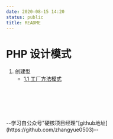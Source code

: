 ```yaml
---
date: 2020-08-15 14:20
status: public
title: README
---
```


# PHP 设计模式
1. 创建型
    - [1.1 工厂方法模式](PHP-工厂方法模式.md)
    
    
    



<br/>
<br/>
<br/>
<br/>
<br/>
--学习自公众号"硬核项目经理"[github地址](https://github.com/zhangyue0503)--